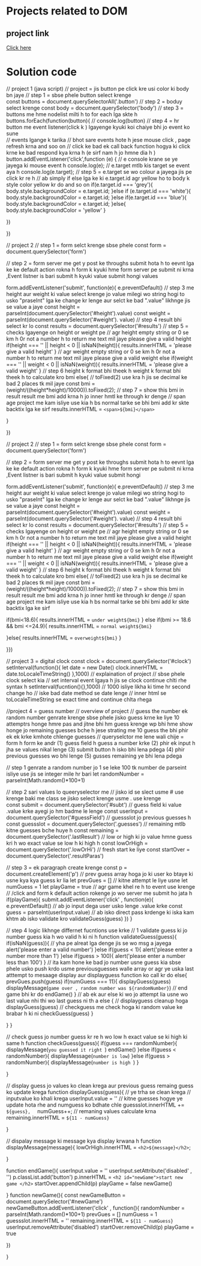 # Projects related to DOM

## project link
[Click here](https://stackblitz.com/edit/dom-project-chaiaurcode?file=index.html)

# Solution code

// project 1 (java script)
// project = jis button pe click kre usi color ki body bn jaye
// step 1 = sbse phele button select krenge  
 const buttons = document.querySelectorAll('.button')
//  step 2 = boduy select krenge 
 const body = document.querySelector('body')
//  step 3 = buttons me hme nodelist milti h to for each lga skte h
buttons.forEach(function(button){
  // console.log(button)
  // step 4 = hr button me event listener(click k ) lgayenge kyuki koi chaiye bhi jo event ko sune  
  // events lgange k tarika
  // bhot sare events hote h jese mouse click , page refresh krna and soo on
  // click ke bad ek call back function  hogya ki click krne ke       bad  respond kya krna h  (e sirf nam h jo hmne dia h )
  button.addEventListener('click',function (e) {
    // e console krane se ye jayega ki mouse event h 
    console.log(e);
    // e.target mtlb kis target se event aya h 
    console.log(e.target);
    // step 5 = e.target se wo colour a jayega jis pe click kr re h 
    // ab simply if else lga ke ki e.target.id agr yellow ho to body k style color yellow kr do and so on 
    if(e.target.id === 'grey'){
      body.style.backgroundColor = e.target.id;
    }else if (e.target.id === 'white'){
      body.style.backgroundColor = e.target.id;
    }else if(e.target.id === 'blue'){
      body.style.backgroundColor = e.target.id;
    }else{
      body.style.backgroundColor = 'yellow'
    }

  })
  



})





// project 2 
// step 1 = form selct krenge sbse phele 
const form = document.querySelector('form')

// step 2 = form server me get y post ke throughs submit hota h to eevnt lga ke ke default action rokna h form k kyuki hme form server pe submit ni krna ,Event listner is bari submit h kyuki value submit hongi values

form.addEventListener('submit', function(e){
  e.preventDefault()
  // step 3 me height aur weight ki value select krenge jo value milegi wo string hogi to usko "praseInt" lga ke change kr lenge aur selct ke bad ".value" likhnge jis se value a jaye 
const height = parseInt(document.querySelector('#height').value)
const weight = parseInt(document.querySelector('#weight').
value)
// step 4 result bhi select kr lo 
const results = document.querySelector('#results')
//  step 5 = checks lgayenge on height or weight pe 
// agr height empty  string or 0 se km h 0r not a number h to return me text mil jaye please give a valid height 
if(height === '' || height < 0 || isNaN(height)){
  results.innerHTML = 'please give a valid  height'
}
//  agr weight empty string or 0 se km h 0r not a number h to return me text mil jaye please give a valid weight 
else if(weight === '' || weight < 0 || isNaN(weight)){
  results.innerHTML = 'please give a valid  weight'
}
// step 6 height k format bhi theek h weight k format bhi theek h to calculate kro bmi 
else{
  // toFixed(2) use kra h jis se decimal ke bad 2 places tk mil jaye 
  const bmi = (weight/((height*height)/10000)).toFixed(2);
  // step 7 = show this bmi in result result me bmi add krna h jo inner hmtl ke through kr denge
  // span age project me kam isliye use kia h bs normal tarke se bhi bmi add kr skte backtix lga ke sirf 
  results.innerHTML = `<span>${bmi}</span>`

}

})

// project 2
// step 1 = form selct krenge sbse phele 
const form = document.querySelector('form')

// step 2 = form server me get y post ke throughs submit hota h to eevnt lga ke ke default action rokna h form k kyuki hme form server pe submit ni krna ,Event listner is bari submit h kyuki value submit hongi 

form.addEventListener('submit', function(e){
  e.preventDefault()
  // step 3 me height aur weight ki value select krenge jo value milegi wo string hogi to usko "praseInt" lga ke change kr lenge aur selct ke bad ".value" likhnge jis se value a jaye 
const height = parseInt(document.querySelector('#height').value)
const weight = parseInt(document.querySelector('#weight').
value)
// step 4 result bhi select kr lo 
const results = document.querySelector('#results')
//  step 5 = checks lgayenge on height or weight pe 
// agr height empty string or 0 se km h 0r not a number h to return me text mil jaye please give a valid height 
if(height === '' || height < 0 || isNaN(height)){
  results.innerHTML = 'please give a valid  height'
}
//  agr weight empty string or 0 se km h 0r not a number h to return me text mil jaye please give a valid weight 
else if(weight === '' || weight < 0 || isNaN(weight)){
  results.innerHTML = 'please give a valid  weight'
}
// step 6 height k format bhi theek h weight k format bhi theek h to calculate kro bmi 
else{
  // toFixed(2) use kra h jis se decimal ke bad 2 places tk mil jaye 
  const bmi = (weight/((height*height)/10000)).toFixed(2);
  // step 7 = show this bmi in result result me bmi add krna h jo inner hmtl ke through kr denge
  // span age project me kam isliye use kia h bs normal tarke se bhi bmi add kr skte backtix lga ke sirf 
  
  if(bmi<18.6){
    results.innerHTML = `under weight${bmi}` }
  else if(bmi >= 18.6 && bmi <=24.9){
  results.innerHTML = `normal weight${bmi}`


}else{
  results.innerHTML = `overweight${bmi}`
}

}})



// project 3 = digital clock
const clock = document.querySelector('#clock')
 setInterval(function(){
   let date = new Date()
   clock.innerHTML = date.toLocaleTimeString()
 },1000)
//  explaination of project 
// sbse phele clock select kia 
// set interval event lgaya h jis se clock continue chlti rhe syntax h setInterval(fucntion(){},1000)
// 1000 isliye likha ki time hr second change ho 
// iske bad date method se date lenge 
// inner html se toLocaleTimeString se exact time and continue chlta rhega


//project 4 = guess number 
//  overview of project
//  guess the number  ek random number genrate krenge sbse phele jisko guess krne ke liye 10 attemptrs honge hmre pas and jitne bhi hm guess krenge wp bhi hme show honge  jo remaining guesses bche h jese strating me 10 guess the bhi phir ek ek krke kmhote chlenge guesses 
//   queryselctor me lene wali chije  = form h form ke andr (1) guess field h guess a number krke (2) phir ek input h jha se values nikal lenge (3) submit button h isko bhi lena pdega (4) phir previous guesses wo bhi lenge (5)  gusses remaining ye bhi lena pdega  

// step 1 genrate a random number jo 1 se leke 100 tk number de parseint isliye use jis se integer mile hr bari 
let randomNumber = parseInt(Math.random()*100+1)

// step 2 sari values lo queeryselector me
// jisko id se slect usme # use krenge baki me class se jisko select krenge usme . use krenge  
const submit = document.querySelector('#subt')
// guess field ki value .value krke ayegi jo hm badme le lenge 
const userInput = document.querySelector('#guessField') 
// guessslot jo previous guesses h 
const guessslot = document.querySelector('.guesses')
// remaining mtlb kitne guesses bche huye h 
const remaining  = document.querySelector('.lastResult')
// low or high ki jo value hmne guess kri h wo exact value se low h ki high h 
const lowOrHigh  = document.querySelector('.lowOrHi')
//  fresh start ke liye
const startOver  = document.querySelector('.resultParas')


// step 3 = ek paragraph create krenge 
 const p = document.createElement('p')
// prev guess array hoga jo ki user ko btaye ki usne kya kya guess kr lia 
let prevGues = []
// kitne attempt le liye usne
let numGuess = 1
 let playGame = true 
//  agr game khel re h to event use krenge 
// /click and form k default action rokenge jo wo server me submit ho jata h 
 if(playGame){
   submit.addEventListener('click' , function(e){
     e.preventDefault()
    //  ab jo input dega user usko lenge .value krke 
   const guess = parseInt(userInput.value)
  //  ab isko direct pass krdenge ki iska kam khtm ab isko validate kro 
  validateGuess(guess)
   })
 }

// step 4 logic likhnge differnet fucntions use krke 
// 1 validate guess ki jo number guess kia  h wo valid h ki ni h 
function validateGuess(guess){
  if(isNaN(guess)){
    // yha pe alreat lga denge jis se wo msg a jayega 
    alert('please enter a valid number')
  }else if(guess < 1){
    alert('please enter a number more than 1')
  }else if(guess > 100){
    alert('please enter a number less than 100')
  }
  // ita kam hone ke bad jo number usne guess kia sbse phele usko push krdo usme previousguesses walle array or agr ye uska last atttempt to mesaage display aur displayguess function ko call kr do
  else{
    prevGues.push(guess)
    if(numGuess === 11){
      displayGuess(guess)
      displayMessage(`game over , random number was ${randomNumber}`) 
      // end game bhi kr do 
      endGame()
    }
    // ab ek aur  else ki wo jo attempt lia usne wo last value nhi thi wo last guess ni th a
    else {
      // displayguess cleanup hoga 
      displayGuess(guess)
      // checkguess me check hoga ki random value ke brabar h ki ni 
      checkGuess(guess)
    }

  }
}


// check guess jo number guess kr re h wo low h exact value se ki high ki same h 
 function checkGuess(guess){
   if(guess === randomNumber){
     displayMessage(`you guessed it right `)
     endGame()
   }else if(guess < randomNumber){
     displayMessage(`number is low`)
   }else if(guess > randomNumber){
    displayMessage(`number is high `)
  }


 }
 
//  display guess jo values ko clean krega aur previous guess remaing guess ko update krega
function displayGuess(guess){
  // ye trha se clean krega 
  // inputvalue ko khali krega 
  userInput.value = ''
  // kitne guesses hogye ye update hota rhe and numguess ko bdhate chle 
  guessslot.innerHTML += `${guess},  `
  numGuess++;
  // remaning values calculate krna
  remaining.innerHTML = `${11 - numGuess}`

}

//  dispalay message ki message kya display krwana h 
function displayMessage(message){
  lowOrHigh.innerHTML = `<h2>${message}</h2>`;

}

function endGame(){
  userInput.value = ''
  userInput.setAttribute('disabled' , '')
  p.classList.add('button')
  p.innerHTML = `<h2 id="newGame">start new game </h2>`
  startOver.appendChild(p)
  playGame = false
  newGame()


  

}
function newGame(){
 const newGameButton =  document.querySelector('#newGame')
 newGameButton.addEventListener('click' , function(){
   randomNumber = parseInt(Math.random()*100+1)
   prevGues = []
   numGuess = 1
   guessslot.innerHTML = ''
   remaining.innerHTML = `${11 - numGuess}`
   userInput.removeAttribute('disabled')
   startOver.removeChild(p)
   playGame = true 

 })
  


}
